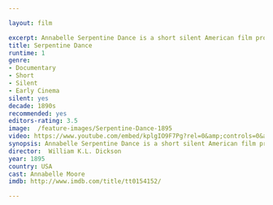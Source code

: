 ```yaml
---

layout: film

excerpt: Annabelle Serpentine Dance is a short silent American film produced and distributed by Edison Manufacturing Company in 1895. It is one of several released by the studio the late 19th century. Each short film depicts the popular serpentine dance performed by Annabelle Moore. Many of the prints were distributed in color, which was hand-tinted.
title: Serpentine Dance
runtime: 1
genre:
- Documentary
- Short
- Silent
- Early Cinema
silent: yes
decade: 1890s
recommended: yes
editors-rating: 3.5
image:  /feature-images/Serpentine-Dance-1895
video: https://www.youtube.com/embed/kplgIO9F7Pg?rel=0&amp;controls=0&amp;showinfo=0
synopsis: Annabelle Serpentine Dance is a short silent American film produced and distributed by Edison Manufacturing Company in 1895. It is one of several released by the studio the late 19th century. Each short film depicts the popular serpentine dance performed by Annabelle Moore. Many of the prints were distributed in color, which was hand-tinted.
director:  William K.L. Dickson
year: 1895
country: USA
cast: Annabelle Moore
imdb: http://www.imdb.com/title/tt0154152/

--- 
```

